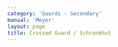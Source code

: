 ```yaml
---
category: 'Guards - Secondary'
manual: 'Meyer'
layout: page
title: Crossed Guard / Schrankhut
---
```


<link rel="import" href="/bower_components/polymer/polymer.html">
<link rel="import" href="shared-styles.html">

<dom-module id="{{ page.url | split:'/' | last | remove: '.html' }}-element">
  <template>
    <style include="shared-styles">
      :host {
        display: block;

        padding: 10px;
      }
    </style>

    <div class="card">

      <h1>{{ page.title }}</h1>
      <p><blockquote>The Crossed Guard is when you hold your sword with crossed hands in front of you with the point toward the ground.</blockquote></p>
      <img class="card-image" style="width:600px;" src="/manuals/meyer/images/guards/schrankhut-illustration.jpg">
      <p>The crossed guard is possibly the same as the Barrier Guard of the Liechtenauer tradition. For reference, the Barrier Guard from Pseudo-Peter_von_Danzig:</p>
      <p><blockquote>Thus position yourself with the Barrier-Guard on your left side: when you come to him with the pre-fencing, then stand with your right foot before and hold your sword near your left side on the earth with crossed hands (so that the short edge is above), and give an opening with the right side. If he then hews to the opening, then spring from the hew against him with your left foot well on his right side, and strike him with the short edge over the hands in the spring.</blockquote></p>
      <img class="card-image" style="width:600px;" src="/manuals/meyer/images/guards/ppvd-barrier-illustration.jpg">

    </div>
  </template>

  <script>
    Polymer({
      is: '{{ page.url | split:'/' | last | remove: '.html' }}-element',
    });
  </script>
</dom-module>